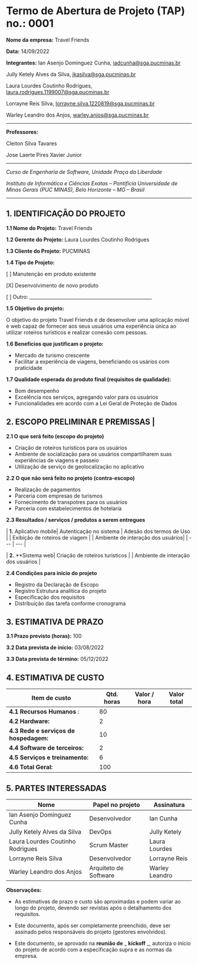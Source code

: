 # Termo de Abertura de Projeto (TAP) no.: 0001

**Nome da empresa:** Travel Friends

**Data:** 14/09/2022

**Integrantes:**
Ian Asenjo Dominguez Cunha, iadcunha@sga.pucminas.br

Jully Ketely Alves da Silva, jkasilva@sga.pucminas.br

Laura Lourdes Coutinho Rodrigues, laura.rodrigues.1199007@sga.pucminas.br

Lorrayne Reis Silva, lorrayne.silva.1220819@sga.pucminas.br

Warley Leandro dos Anjos, warley.anjos@sga.pucminas.br

---

**Professores:**

Cleiton Silva Tavares

Jose Laerte Pires Xavier Junior

---

_Curso de Engenharia de Software, Unidade Praça da Liberdade_

_Instituto de Informática e Ciências Exatas – Pontifícia Universidade de Minas Gerais (PUC MINAS), Belo Horizonte – MG – Brasil_

---

## 1. IDENTIFICAÇÃO DO PROJETO

**1.1 Nome do Projeto:** Travel Friends

**1.2 Gerente do Projeto:** Laura Lourdes Coutinho Rodrigues

**1.3 Cliente do Projeto:** PUCMINAS

**1.4 Tipo de Projeto:**

[ ] Manutenção em produto existente

[X] Desenvolvimento de novo produto

[ ] Outro: \_\_\_\_\_\_\_\_\_\_\_\_\_\_\_\_\_\_\_\_\_\_\_\_\_\_\_\_\_\_\_\_\_\_\_\_\_\_\_\_\_\_\_\_\_\_\_\_\_\_\_\_

**1.5 Objetivo do projeto:** 

O objetivo do projeto Travel Friends é de desenvolver uma aplicação móvel e web capaz de fornecer aos seus usuários uma experiência única ao utilizar roteiros turísticos e realizar conexão com pessoas.

**1.6 Benefícios que justificam o projeto:**
- Mercado de turismo crescente
- Facilitar a experiência de viagens, beneficiando os usários com praticidade

**1.7 Qualidade esperada do produto final (requisitos de qualidade):**
- Bom desempenho
- Excelência nos serviços, agregando valor para os usuários
- Funcionalidades em acordo com a Lei Geral de Proteção de Dados

## **2. ESCOPO PRELIMINAR E PREMISSAS** |

**2.1 O que será feito (escopo do projeto)**
- Criação de roteiros turísticos para os usuários
- Ambiente de socialização para os usuários compartilharem suas experiências de viagens e passeio
- Utilização de serviço de geolocalização no aplicativo

**2.2 O que não será feito no projeto (contra-escopo)**
- Realização de pagamentos
- Parceria com empresas de turismos
- Fornecimento de transpotres para os usuários 
- Parceria com estabelecimentos de hotelaria

**2.3 Resultados / serviços / produtos a serem entregues**

| **1.** Aplicativo mobile| Autenticação no sistema | Adesão dos termos de Uso |  | Exibição de roteiros de viagem | | Ambiente de interação dos usuários|
| --- | --- |

| **2.** **Sistema web| Criação de roteiros turisticos | | Ambiente de interação dos usuários |

**2.4 Condições para início do projeto**
- Registro da Declaração de Escopo
- Registro Estrutura analítica do projeto
- Especificação dos requisitos
- Distribuição das tarefa conforme cronograma

## 3. ESTIMATIVA DE PRAZO

**3.1 Prazo previsto (horas):** 100

**3.2 Data prevista de início:** 03/08/2022 

**3.3 Data prevista de término:** 05/12/2022 

## 4. ESTIMATIVA DE CUSTO

| Item de custo | Qtd. horas | Valor / hora  | Valor total |
| --- | --- | --- | --- |
| **4.1 Recursos Humanos** : | 80 | | |
| **4.2 Hardware:** | 2 |  |  |
| **4.3 Rede e serviços de hospedagem:** | 10 |  | |
| **4.4 Software de terceiros:** | 2 | |  |
| **4.5 Serviços e treinamento:** | 6 | |  |
| **4.6 Total Geral:** | 100 |  | |

## 5. PARTES INTERESSADAS

| Nome | Papel no projeto | Assinatura |
| --- | --- | --- |
| Ian Asenjo Dominguez Cunha | Desenvolvedor | Ian Cunha    |
| Jully Ketely Alves da Silva | DevOps | Jully Ketely    | 
| Laura Lourdes Coutinho Rodrigues | Scrum Master | Laura Lourdes   |
| Lorrayne Reis Silva | Desenvolvedor | Lorrayne Reis    |
| Warley Leandro dos Anjos | Arquiteto de Software | Warley Leandro  |

**Observações:**

- As estimativas de prazo e custo são aproximadas e podem variar ao longo do projeto, devendo ser revistas após o detalhamento dos requisitos.

- Este documento, após ser completamente preenchido, deve ser assinado pelos responsáveis do projeto (gestores envolvidos).

- Este documento, se aprovado na **reunião de** _ **kickoff** _, autoriza o início do projeto de acordo com a especificação supra e as normas da empresa.

